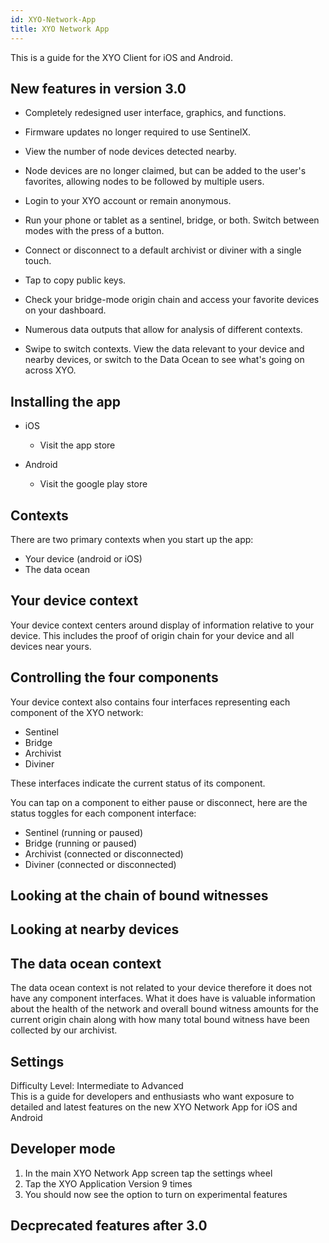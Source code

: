 ```yaml
---
id: XYO-Network-App
title: XYO Network App
---
```


<div class="alert alert-info text-center" role="alert">
  This is a guide for the XYO Client for iOS and Android.
</div>

## New features in version 3.0

- Completely redesigned user interface, graphics, and functions.

- Firmware updates no longer required to use SentinelX.

- View the number of node devices detected nearby.

- Node devices are no longer claimed, but can be added to the user's favorites, allowing nodes to be followed by multiple users.

- Login to your XYO account or remain anonymous.

- Run your phone or tablet as a sentinel, bridge, or both. Switch between modes with the press of a button.

- Connect or disconnect to a default archivist or diviner with a single touch.

- Tap to copy public keys.

- Check your bridge-mode origin chain and access your favorite devices on your dashboard.

- Numerous data outputs that allow for analysis of different contexts.

- Swipe to switch contexts. View the data relevant to your device and nearby devices, or switch to the Data Ocean to see what's going on across XYO.

## Installing the app 

- iOS
  - Visit the app store 

- Android
  - Visit the google play store

## Contexts

There are two primary contexts when you start up the app:
- Your device (android or iOS)
- The data ocean

## Your device context

Your device context centers around display of information relative to your device. This includes the proof of origin chain for your device and all devices near yours. 

## Controlling the four components

Your device context also contains four interfaces representing each component of the XYO network:

- Sentinel
- Bridge
- Archivist 
- Diviner

These interfaces indicate the current status of its component.

You can tap on a component to either pause or disconnect, here are the status toggles for each component interface:

- Sentinel (running or paused)
- Bridge (running or paused)
- Archivist (connected or disconnected)
- Diviner (connected or disconnected)

## Looking at the chain of bound witnesses

## Looking at nearby devices

## The data ocean context

The data ocean context is not related to your device therefore it does not have any component interfaces. What it does have is valuable information about the health of the network and overall bound witness amounts for the current origin chain along with how many total bound witness have been collected by our archivist. 

## Settings 

<div class="alert alert-danger text-center" role="alert">
  Difficulty Level: Intermediate to Advanced
</div>

<div class="alert alert-info text-center" role="alert">
  This is a guide for developers and enthusiasts who want exposure to detailed and latest features on the new XYO Network App for iOS and Android
</div>

## Developer mode

1. In the main XYO Network App screen tap the settings wheel
2. Tap the XYO Application Version 9 times
3. You should now see the option to turn on experimental features

## Decprecated features after 3.0